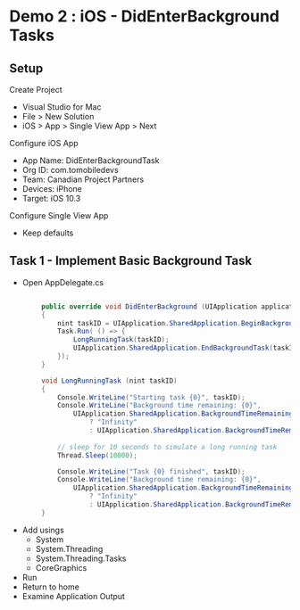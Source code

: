 # Demo 2 : iOS - DidEnterBackground Tasks
## Setup
Create Project
* Visual Studio for Mac
* File > New Solution
* iOS > App > Single View App > Next

Configure iOS App
* App Name: DidEnterBackgroundTask
* Org ID: com.tomobiledevs
* Team: Canadian Project Partners
* Devices: iPhone
* Target: iOS 10.3
 
Configure Single View App
* Keep defaults

## Task 1 - Implement Basic Background Task
* Open AppDelegate.cs

```cs

        public override void DidEnterBackground (UIApplication application)
        {
            nint taskID = UIApplication.SharedApplication.BeginBackgroundTask( () => {});
            Task.Run( () => {
                LongRunningTask(taskID);
                UIApplication.SharedApplication.EndBackgroundTask(taskID);
            });
        }

        void LongRunningTask (nint taskID)
        {
            Console.WriteLine("Starting task {0}", taskID);
            Console.WriteLine("Background time remaining: {0}",
                UIApplication.SharedApplication.BackgroundTimeRemaining.Equals(double.MaxValue)
                    ? "Infinity"
                    : UIApplication.SharedApplication.BackgroundTimeRemaining.ToString());
            
            // sleep for 10 seconds to simulate a long running task
            Thread.Sleep(10000);

            Console.WriteLine("Task {0} finished", taskID);
            Console.WriteLine("Background time remaining: {0}",
                UIApplication.SharedApplication.BackgroundTimeRemaining.Equals(double.MaxValue)
                    ? "Infinity"
                    : UIApplication.SharedApplication.BackgroundTimeRemaining.ToString());
        }

```
* Add usings
  * System
  * System.Threading
  * System.Threading.Tasks
  * CoreGraphics
* Run
* Return to home
* Examine Application Output
